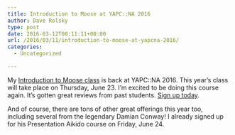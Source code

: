 ```yaml
---
title: Introduction to Moose at YAPC::NA 2016
author: Dave Rolsky
type: post
date: 2016-03-12T00:11:11+00:00
url: /2016/03/11/introduction-to-moose-at-yapcna-2016/
categories:
  - Uncategorized

---
```

My [Introduction to Moose class][1] is back at YAPC::NA 2016. This year&#8217;s class will take place on Thursday, June 23. I&#8217;m excited to be doing this course again. It&#8217;s gotten great reviews from past students. [Sign up today][2].

And of course, there are tons of other great offerings this year too, including several from the legendary Damian Conway! I already signed up for his Presentation Aikido course on Friday, June 24.

 [1]: http://www.yapcna.org/yn2016/tutorials.html#Moose
 [2]: http://www.yapcna.org/yn2016/purchase
